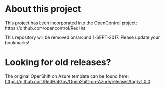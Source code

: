 # About this project
This project has been incorporated into the OpenControl project:
https://github.com/opencontrol/RedHat

This repository will be removed on/around 1-SEPT-2017. Please update your bookmarks!

# Looking for old releases?
The original OpenShift on Azure template can be found here:
https://github.com/RedHatGov/OpenShift-on-Azure/releases/tag/v1.0.0
